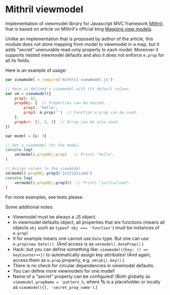 # Mithril viewmodel

Implementation of viewmodel library for Javascript MVC framework [Mithril](http://mithril.js.org/), that is based on article on Mithril's official blog [Mapping view models](http://lhorie.github.io/mithril-blog/mapping-view-models.html).

Unlike an implementation that is proposed by author of the article, this module does not store mapping from model to viewmodel in a map, but it adds "secret" unenurable read-only property to each model. Moreover it supports nested viewmodel defaults and also it does not enforce  `m.prop` for all its fields.

Here is an example of usage:

```js
var viewmodel = require('mithril-viewmodel.js')

// Here is defined a viewmodel with its default values.
var vm = viewmodel({
    prop1: 42,
    propObj: {  // Properties can be nested.
        prop2: 'hello',
        prop3: m.prop('')  // Function m.prop can be used.
    },
    propArr: [1, 2, 3]  // Array can be also used.
})

var model = {a: 3}

// Get a viewmodel for the model.
console.log(
    vm(model).propObj.prop2   // Prints "hello".
)

// Assign values to the viewmodel.
vm(model).propObj.prop3('initialized')
console.log(
    vm(model).propObj.prop3()  // Prints "initialized".
)
```

For more examples, see tests please.

Some additional notes:
 * Viewmodel must be always a JS object.
 * In viewmodel defaults object, all properties that are functions (means all objects `obj` such as `typeof obj === 'function'`) must be instances of `m.prop`!
 * It for example means one cannot use `Date` type. But one can use `m.prop(new Date())`. (And access is as `vm(model).dateProp()`.)
 * Hack: but you can define something like: `viewmodel({key: () => keyCounter++})` to automatically assign key attributes! (And again, access them as `m.prop` property, e.g. `vm(obj).key()`.)
 * There is no check for circular dependencies in viewmodel defaults.
 * You can define more viewmodels for one model!
 * Name of a "secret" property can be configured! (Both globally as `viewmodel.propName = 'pattern_%`, where **%** is a placeholder or locally as `viewmodel({}, 'secret_prop_name')`.)

